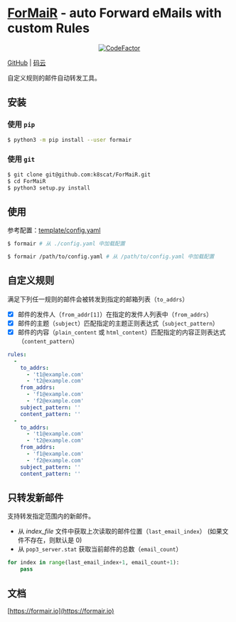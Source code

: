 # [ForMaiR](https://formair.io) - auto Forward eMails with custom Rules

<p align="center">
  <a href="https://www.codefactor.io/repository/github/k8scat/formair"><img src="https://www.codefactor.io/repository/github/k8scat/formair/badge" alt="CodeFactor" /></a>
</p>

<p>
  <a href="https://github.com/k8scat/ForMaiR">GitHub</a> |
  <a href="https://gitee.com/hsowan/ForMaiR">码云</a>
</p>

自定义规则的邮件自动转发工具。

## 安装

### 使用 `pip`

```bash
$ python3 -m pip install --user formair
```

### 使用 `git`

```bash
$ git clone git@github.com:k8scat/ForMaiR.git
$ cd ForMaiR
$ python3 setup.py install
```

## 使用

参考配置：[template/config.yaml](https://github.com/k8scat/ForMaiR/blob/master/template/config.yaml)

```bash
$ formair # 从 ./config.yaml 中加载配置

$ formair /path/to/config.yaml # 从 /path/to/config.yaml 中加载配置
```

## 自定义规则

满足下列任一规则的邮件会被转发到指定的邮箱列表（`to_addrs`）

- [x] 邮件的发件人（`from_addr[1]`）在指定的发件人列表中（`from_addrs`）
- [x] 邮件的主题（`subject`）匹配指定的主题正则表达式（`subject_pattern`）
- [x] 邮件的内容（`plain_content` 或 `html_content`）匹配指定的内容正则表达式（`content_pattern`）

```yaml
rules:
  -
    to_addrs:
      - 't1@example.com'
      - 't2@example.com'
    from_addrs:
      - 'f1@example.com'
      - 'f2@example.com'
    subject_pattern: ''
    content_pattern: ''
  -
    to_addrs:
      - 't1@example.com'
      - 't2@example.com'
    from_addrs:
      - 'f1@example.com'
      - 'f2@example.com'
    subject_pattern: ''
    content_pattern: ''
```

## 只转发新邮件

支持转发指定范围内的新邮件。

- 从 _index_file_ 文件中获取上次读取的邮件位置（`last_email_index`） (如果文件不存在，则默认是 0)
- 从 `pop3_server.stat` 获取当前邮件的总数（`email_count`）

```python
for index in range(last_email_index+1, email_count+1):
    pass
```

## 文档

[https://formair.io](https://formair.io)
